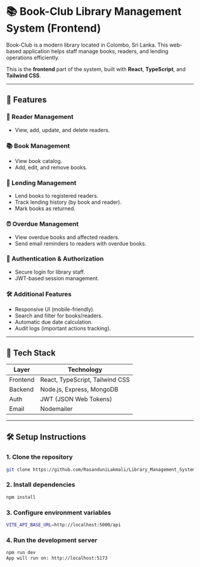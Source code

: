 # 📚 Book-Club Library Management System (Frontend)

Book-Club is a modern library located in Colombo, Sri Lanka. This web-based application helps staff manage books, readers, and lending operations efficiently.

This is the **frontend** part of the system, built with **React**, **TypeScript**, and **Tailwind CSS**.

---

## 🚀 Features

### 📖 Reader Management
- View, add, update, and delete readers.

### 📚 Book Management
- View book catalog.
- Add, edit, and remove books.

### 🔄 Lending Management
- Lend books to registered readers.
- Track lending history (by book and reader).
- Mark books as returned.

### ⏰ Overdue Management
- View overdue books and affected readers.
- Send email reminders to readers with overdue books.

### 🔐 Authentication & Authorization
- Secure login for library staff.
- JWT-based session management.

### 🛠️ Additional Features
- Responsive UI (mobile-friendly).
- Search and filter for books/readers.
- Automatic due date calculation.
- Audit logs (important actions tracking).

---

## 🧰 Tech Stack

| Layer     | Technology                     |
|-----------|--------------------------------|
| Frontend  | React, TypeScript, Tailwind CSS|
| Backend   | Node.js, Express, MongoDB      |
| Auth      | JWT (JSON Web Tokens)          |
| Email     | Nodemailer         |




---

## 🛠️ Setup Instructions

### 1. Clone the repository
```bash
git clone https://github.com/RasanduniLakmali/Library_Management_System_Frontend.git
```

### 2. Install dependencies
```bash
npm install
```

### 3. Configure environment variables
```bash
VITE_API_BASE_URL=http://localhost:5000/api
```

### 4. Run the development server
```bash
npm run dev
App will run on: http://localhost:5173

